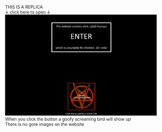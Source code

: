 THIS IS A REPLICA <br />
↓ click here to open ↓ <br />
![alt text](screenshot.png)
When you click the button a goofy screaming bird will show up <br />
There is no gore images on the website
